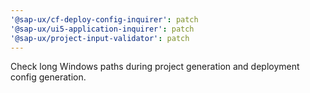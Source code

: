 ```yaml
---
'@sap-ux/cf-deploy-config-inquirer': patch
'@sap-ux/ui5-application-inquirer': patch
'@sap-ux/project-input-validator': patch
---
```


Check long Windows paths during project generation and deployment config generation.
